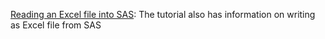 
[Reading an Excel file into SAS](https://stats.idre.ucla.edu/sas/faq/how-do-i-readwrite-excel-files-in-sas/): The tutorial also has information on writing as Excel file from SAS

